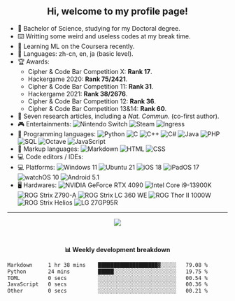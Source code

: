 <h2 align="center">Hi, welcome to my profile page!</h2>

<p align="left">
<ul>
    <li>🧪 Bachelor of Science, studying for my Doctoral degree.</li>
    <li>⌨️ Writting some weird and useless codes at my break time. </li>
    <li>📖 Learning ML on the Coursera recently.</li>
    <li>💬 Languages: zh-cn, en, ja (basic level).</li>
    <li>🏆 Awards: 
        <ul>
            <li>Cipher & Code Bar Competition X: <strong>Rank 17</strong>.</li>
            <li>Hackergame 2020: <strong>Rank 75/2421</strong>.</li>
            <li>Cipher & Code Bar Competition 11: <strong>Rank 31</strong>.</li>
            <li>Hackergame 2021: <strong>Rank 38/2676</strong>.</li>
            <li>Cipher & Code Bar Competition 12: <strong>Rank 36</strong>.</li>
            <li>Cipher & Code Bar Competition 13&14: <strong>Rank 60</strong>.</li>
        </ul>
    </li>
    <li>📄 Seven research articles, including a <i>Nat. Commun.</i> (co-first author).</li>
    <li>🎮 Entertainments:
        <img src="https://img.shields.io/badge/-Nintendo%20Switch-E60012?style=flat&logo=Nintendo-Switch&logoColor=white" alt="Nintendo Switch"/>
        <img src="https://img.shields.io/badge/-Steam-000000?style=flat&logo=Steam&logoColor=white" alt="Steam"/>
        <img src="https://img.shields.io/badge/-Ingress-00c5ff?style=flat&logo=Ingress&logoColor=white" alt="Ingress"/>
    </li>
    <li>📝 Programming languages:
        <img src="https://img.shields.io/badge/-Python-3776AB?style=flat&logo=Python&logoColor=white" alt="Python"/>
        <img src="https://img.shields.io/badge/-C-A8B9CC?style=flat&logo=C&logoColor=white" alt="C"/>
        <img src="https://img.shields.io/badge/-C++-00599C?style=flat&logo=C%2B%2B&logoColor=white" alt="C++"/>
        <img src="https://img.shields.io/badge/-C%23-239120?style=flat&logo=C-Sharp&logoColor=white" alt="C#"/>
        <img src="https://img.shields.io/badge/-Java-007396?style=flat&logo=Java&logoColor=white" alt="Java"/>
        <img src="https://img.shields.io/badge/-PHP-777BB4?style=flat&logo=PHP&logoColor=white" alt="PHP"/>
        <img src="https://img.shields.io/badge/-SQL-003B57?style=flat&logo=SQLite&logoColor=white" alt="SQL"/>
        <img src="https://img.shields.io/badge/-Octave-0790C0?style=flat&logo=Octave&logoColor=white" alt="Octave"/>
        <img src="https://img.shields.io/badge/-JavaScript-F7DF1E?style=flat&logo=JavaScript&logoColor=white" alt="JavaScript"/>
    </li>
    <li>📝 Markup languages:
        <img src="https://img.shields.io/badge/-Markdown-000000?style=flat&logo=Markdown&logoColor=white" alt="Markdown"/>
        <img src="https://img.shields.io/badge/-HTML-E34F26?style=flat&logo=HTML5&logoColor=white" alt="HTML"/>
        <img src="https://img.shields.io/badge/-CSS-663399?style=flat&logo=CSS&logoColor=white" alt="CSS"/>
    </li>
    <li>💻 Code editors / IDEs:
        <img src="https://img.shields.io/badge/-Visual%20Studio%20Code-007ACC?style=flat&logo=Visual-Studio-Code&logoColor=white" alt=""/>
        <img src="https://img.shields.io/badge/-Visual%20Studio-5C2D91?style=flat&logo=Visual-Studio&logoColor=white" alt=""/>
        <img src="https://img.shields.io/badge/-Eclipse-2C2255?style=flat&logo=Eclipse-IDE&logoColor=white" alt=""/>
        <img src="https://img.shields.io/badge/-PyCharm-000000?style=flat&logo=PyCharm&logoColor=white" alt=""/>
        <img src="https://img.shields.io/badge/-Octave%20(CLI)-0790C0?style=flat&logo=Octave&logoColor=white" alt=""/>
    </li>
    <li>💻 Platforms:
        <img src="https://img.shields.io/badge/-Windows%2011-0078D6?style=flat&logo=Windows&logoColor=white" alt="Windows 11"/>
        <img src="https://img.shields.io/badge/-Ubuntu%2021-E95420?style=flat&logo=Ubuntu&logoColor=white" alt="Ubuntu 21"/>
        <img src="https://img.shields.io/badge/-iOS%2018-999999?style=flat&logo=Apple&logoColor=white" alt="iOS 18"/>
        <img src="https://img.shields.io/badge/-iPadOS%2017-999999?style=flat&logo=Apple&logoColor=white" alt="iPadOS 17"/>
        <img src="https://img.shields.io/badge/-watchOS%2010-999999?style=flat&logo=Apple&logoColor=white" alt="watchOS 10"/>
        <img src="https://img.shields.io/badge/-Android%205.1-3DDC84?style=flat&logo=Android&logoColor=white" alt="Android 5.1"/>
    </li>
    <li>🖥️ Hardwares:
        <img src="https://img.shields.io/badge/-NVIDIA%20GeForce%20RTX%204090-76B900?style=flat&logo=NVIDIA&logoColor=white" alt="NVIDIA GeForce RTX 4090"/>
        <img src="https://img.shields.io/badge/-Intel%20Core%20i9%2d%2d13900K-0071C5?style=flat&logo=Intel&logoColor=white" alt="Intel Core i9-13900K"/>
        <img src="https://img.shields.io/badge/-ROG%20Strix%20Z790%2d%2dA-FF0029?style=flat&logo=republicofgamers&logoColor=white" alt="ROG Strix Z790-A"/>
        <img src="https://img.shields.io/badge/-ROG%20Strix%20LC%20360%20WE-FF0029?style=flat&logo=republicofgamers&logoColor=white" alt="ROG Strix LC 360 WE"/>
        <img src="https://img.shields.io/badge/-ROG%20Thor%20II%201000W-FF0029?style=flat&logo=republicofgamers&logoColor=white" alt="ROG Thor II 1000W"/>
        <img src="https://img.shields.io/badge/-ROG%20Strix%20Helios-FF0029?style=flat&logo=republicofgamers&logoColor=white" alt="ROG Strix Helios"/>
        <img src="https://img.shields.io/badge/-LG%2027GP95R-A50034?style=flat&logo=LG&logoColor=white" alt="LG 27GP95R"/>
    </li>
</ul>
</p>

<hr />

<p align="center">
    <img src="https://github-readme-stats.vercel.app/api?username=MetLee&show_icons=true">
</p>
<br />

<p align="center"><b>📊 Weekly development breakdown</b></p>

<!--START_SECTION:waka-->

```txt
Markdown     1 hr 38 mins    ███████████████████▓░░░░░   79.08 %
Python       24 mins         █████░░░░░░░░░░░░░░░░░░░░   19.75 %
TOML         0 secs          ░░░░░░░░░░░░░░░░░░░░░░░░░   00.54 %
JavaScript   0 secs          ░░░░░░░░░░░░░░░░░░░░░░░░░   00.36 %
Other        0 secs          ░░░░░░░░░░░░░░░░░░░░░░░░░   00.21 %
```

<!--END_SECTION:waka-->

<!--
    Acknowledgement:
        https://github.com/NachtgeistW/NachtgeistW
        https://github.com/matchai/waka-box
        https://github.com/athul/waka-readme
        https://github.com/anuraghazra/github-readme-stats
-->
